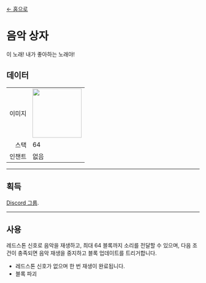 [← 홈으로](../)
# 음악 상자
이 노래! 내가 좋아하는 노래야!

## 데이터
<table>
    <tr><td align="end">이미지</td><td><img src="https://i.imgur.com/N9JBO3W.png" width="128"/></td></tr>
    <tr><td align="end">스택</td><td>64</td></tr>
    <tr><td align="end">인챈트</td><td>없음</td></tr>
</table>

---

## 획득
[Discord 그룹](../feature/discord_server.md).

---

## 사용
레드스톤 신호로 음악을 재생하고, 최대 64 블록까지 소리를 전달할 수 있으며, 다음 조건이 충족되면 음악 재생을 중지하고 블록 업데이트를 트리거합니다.
- 레드스톤 신호가 없으며 한 번 재생이 완료됩니다.
- 블록 파괴
